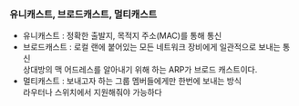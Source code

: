 ### 유니캐스트, 브로드캐스트, 멀티캐스트  
- 유니캐스트 : 정확한 출발지, 목적지 주소(MAC)를 통해 통신
- 브로드캐스트 : 로컬 랜에 붙어있는 모든 네트워크 장비에게 일관적으로 보내는 통신  
상대방의 맥 어드레스를 알아내기 위해 하는 ARP가 브로드 캐스트이다.
- 멀티캐스트 : 보내고자 하는 그룹 멤버들에게만 한번에 보내는 방식  
라우터나 스위치에서 지원해줘야 가능하다